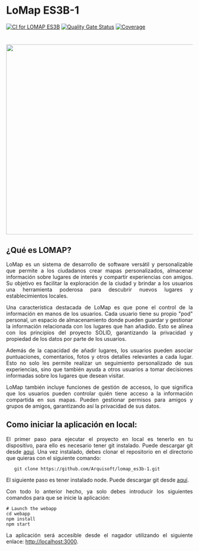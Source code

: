 # LoMap ES3B-1

[![CI for LOMAP ES3B](https://github.com/Arquisoft/lomap_es3b-1/actions/workflows/lomap_es3b.yml/badge.svg)](https://github.com/Arquisoft/lomap_es3b-1/actions/workflows/lomap_es3b.yml)
[![Quality Gate Status](https://sonarcloud.io/api/project_badges/measure?project=Arquisoft_lomap_es3b&metric=alert_status)](https://sonarcloud.io/summary/new_code?id=Arquisoft_lomap_es3b)
[![Coverage](https://sonarcloud.io/api/project_badges/measure?project=Arquisoft_lomap_es3b&metric=coverage)](https://sonarcloud.io/summary/new_code?id=Arquisoft_lomap_es3b)

<h1 align="center"><img src="https://uploads-ssl.webflow.com/5f293d335491de78b3044bf8/5f293d335491de66cb044d4d_map-new3.gif" width="1024" height="512"></h1>

## ¿Qué es LOMAP?
<p align="justify">
LoMap es un sistema de desarrollo de software versátil y personalizable que permite a los ciudadanos crear mapas personalizados, almacenar información sobre lugares de interés y compartir experiencias con amigos. Su objetivo es facilitar la exploración de la ciudad y brindar a los usuarios una herramienta poderosa para descubrir nuevos lugares y establecimientos locales.
</p>
<p align="justify">
Una característica destacada de LoMap es que pone el control de la información en manos de los usuarios. Cada usuario tiene su propio "pod" personal, un espacio de almacenamiento donde pueden guardar y gestionar la información relacionada con los lugares que han añadido. Esto se alinea con los principios del proyecto SOLID, garantizando la privacidad y propiedad de los datos por parte de los usuarios.
</p>
<p align="justify">
Además de la capacidad de añadir lugares, los usuarios pueden asociar puntuaciones, comentarios, fotos y otros detalles relevantes a cada lugar. Esto no solo les permite realizar un seguimiento personalizado de sus experiencias, sino que también ayuda a otros usuarios a tomar decisiones informadas sobre los lugares que desean visitar.
</p>
<p align="justify">
LoMap también incluye funciones de gestión de accesos, lo que significa que los usuarios pueden controlar quién tiene acceso a la información compartida en sus mapas. Pueden gestionar permisos para amigos y grupos de amigos, garantizando así la privacidad de sus datos.
</p>



## Como iniciar la aplicación en local:
<p align="justify">
   El primer paso para ejecutar el proyecto en local es tenerlo en tu dispositivo, para ello es necesario tener git instalado. Puede descargar git desde <a      href="https://git-scm.com/downloads">aquí</a>.
   Una vez instalado, debes clonar el repositorio en el directorio que quieras con el siguiente comando:
</p>

```shell
   git clone https://github.com/Arquisoft/lomap_es3b-1.git
```

<p align="justify">
   El siguiente paso es tener instalado node. Puede descargar git desde <a href="https://nodejs.org/en">aquí</a>.
</p>

<p align="justify">
   Con todo lo anterior hecho, ya solo debes introducir los siguientes comandos para que se inicie la aplicación:
</p>

```shell
# Launch the webapp
cd webapp
npm install
npm start
```
<p align="justify">
   La aplicación será accesible desde el nagador utilizando el siguiente enlace: <a href="http://localhost:3000">http://localhost:3000</a>.
</p>
